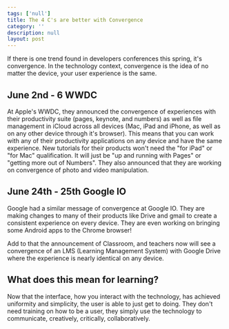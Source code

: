 ```yaml
---
tags: ['null']
title: The 4 C's are better with Convergence
category: ''
description: null
layout: post
---
```





If there is one trend found in developers conferences this spring, it's convergence. In the technology context, convergence is the idea of no matter the device, your user experience is the same.  

<h2>June 2nd - 6  WWDC</h2>
At Apple's WWDC, they announced the convergence of experiences with their productivity suite (pages, keynote, and numbers) as well as file management in iCloud across all devices (Mac, iPad and iPhone, as well as on any other device through it's browser).  This means that you can work with any of their productivity applications on any device and have the same experience.  New tutorials for their products won't need the "for iPad" or "for Mac" qualification.  It will just be "up and running with Pages" or "getting more out of Numbers".  They also announced that they are working on convergence of photo and video manipulation. 

<h2> June 24th - 25th Google IO </h2>
Google had a similar message of convergence at Google IO.  They are making changes to many of their products like Drive and gmail to create a consistent experience on every device.  They are even working on bringing some Android apps to the Chrome browser!  

Add to that the announcement of Classroom, and teachers now will see a convergence of an LMS (Learning Management System) with Google Drive where the experience is nearly identical on any device.  

<h2>What does this mean for learning? </h2>
Now that the interface, how you interact with the technology, has achieved uniformity and simplicity, the user is able to just get to doing. They don't need training on how to be a user, they simply use the technology to communicate, creatively, critically, collaboratively. 









